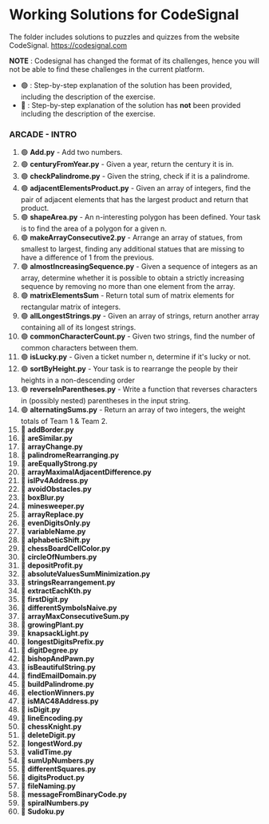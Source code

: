 # Working Solutions for CodeSignal
The folder includes solutions to puzzles and quizzes from the website CodeSignal.
https://codesignal.com

**NOTE** : Codesignal has changed the format of its challenges, hence you will not be able to find these challenges in the current platform.

- 🟢 : Step-by-step explanation of the solution has been provided, including the description of the exercise.
- 🔴 : Step-by-step explanation of the solution has **not** been provided including the description of the exercise.

### **ARCADE - INTRO**
1. 🟢 **Add.py** - Add two numbers.
2. 🟢 **centuryFromYear.py** - Given a year, return the century it is in.
3. 🟢 **checkPalindrome.py** - Given the string, check if it is a palindrome.
4. 🟢 **adjacentElementsProduct.py** - Given an array of integers, find the pair of adjacent elements that has the largest product and return that product.
5. 🟢 **shapeArea.py** - An n-interesting polygon has been defined. Your task is to find the area of a polygon for a given n.
6. 🟢 **makeArrayConsecutive2.py** - Arrange an array of statues, from smallest to largest, finding any additional statues that are missing to have a difference of 1 from the previous.
7. 🟢 **almostIncreasingSequence.py** - Given a sequence of integers as an array, determine whether it is possible to obtain a strictly increasing sequence by removing no more than one element from the array.
8. 🟢 **matrixElementsSum** - Return total sum of matrix elements for rectangular matrix of integers.
9. 🟢 **allLongestStrings.py** - Given an array of strings, return another array containing all of its longest strings.
10. 🟢 **commonCharacterCount.py** - Given two strings, find the number of common characters between them.
11. 🟢 **isLucky.py** - Given a ticket number n, determine if it's lucky or not.
12. 🟢 **sortByHeight.py** - Your task is to rearrange the people by their heights in a non-descending order
13. 🟢 **reverseInParentheses.py** - Write a function that reverses characters in (possibly nested) parentheses in the input string.
14. 🟢 **alternatingSums.py** - Return an array of two integers, the weight totals of Team 1 & Team 2.
15. 🔴 **addBorder.py**
16. 🔴 **areSimilar.py**
17. 🔴 **arrayChange.py**
18. 🔴 **palindromeRearranging.py**
19. 🔴 **areEquallyStrong.py**
20. 🔴 **arrayMaximalAdjacentDifference.py**
21. 🔴 **isIPv4Address.py**
22. 🔴 **avoidObstacles.py**
23. 🔴 **boxBlur.py**
24. 🔴 **minesweeper.py**
25. 🔴 **arrayReplace.py**
26. 🔴 **evenDigitsOnly.py**
27. 🔴 **variableName.py**
28. 🔴 **alphabeticShift.py**
29. 🔴 **chessBoardCellColor.py**
30. 🔴 **circleOfNumbers.py**
31. 🔴 **depositProfit.py**
32. 🔴 **absoluteValuesSumMinimization.py**
33. 🔴 **stringsRearrangement.py**
34. 🔴 **extractEachKth.py**
35. 🔴 **firstDigit.py**
36. 🔴 **differentSymbolsNaive.py**
37. 🔴 **arrayMaxConsecutiveSum.py**
38. 🔴 **growingPlant.py**
39. 🔴 **knapsackLight.py**
40. 🔴 **longestDigitsPrefix.py**
41. 🔴 **digitDegree.py**
42. 🔴 **bishopAndPawn.py**
43. 🔴 **isBeautifulString.py**
44. 🔴 **findEmailDomain.py**
45. 🔴 **buildPalindrome.py**
46. 🔴 **electionWinners.py**
47. 🔴 **isMAC48Address.py**
48. 🔴 **isDigit.py**
49. 🔴 **lineEncoding.py**
50. 🔴 **chessKnight.py**
51. 🔴 **deleteDigit.py**
52. 🔴 **longestWord.py**
53. 🔴 **validTime.py**
54. 🔴 **sumUpNumbers.py**
55. 🔴 **differentSquares.py**
56. 🔴 **digitsProduct.py**
57. 🔴 **fileNaming.py**
58. 🔴 **messageFromBinaryCode.py**
59. 🔴 **spiralNumbers.py**
60. 🔴 **Sudoku.py**
